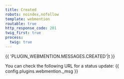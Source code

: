 ```yaml
---
title: Created
robots: noindex,nofollow
template: webmention
routable: true
http_response_code: 201
twig_first: true
process:
  twig: true
---
```


{{ 'PLUGIN_WEBMENTION.MESSAGES.CREATED'|t }}

You can check the following URL for a status update: {{ config.plugins.webmention._msg }}

